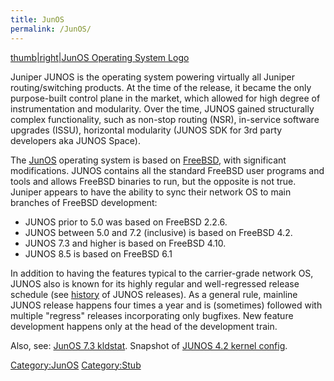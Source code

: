 ```yaml
---
title: JunOS
permalink: /JunOS/
---
```


[thumb|right|JunOS Operating System Logo](/Image:JunOS_Logo.gif "wikilink")

Juniper JUNOS is the operating system powering virtually all Juniper routing/switching products. At the time of the release, it became the only purpose-built control plane in the market, which allowed for high degree of instrumentation and modularity. Over the time, JUNOS gained structurally complex functionality, such as non-stop routing (NSR), in-service software upgrades (ISSU), horizontal modularity (JUNOS SDK for 3rd party developers aka JUNOS Space).

The [JunOS](/JunOS "wikilink") operating system is based on [FreeBSD](/FreeBSD "wikilink"), with significant modifications. JUNOS contains all the standard FreeBSD user programs and tools and allows FreeBSD binaries to run, but the opposite is not true. Juniper appears to have the ability to sync their network OS to main branches of FreeBSD development:

-   JUNOS prior to 5.0 was based on FreeBSD 2.2.6.
-   JUNOS between 5.0 and 7.2 (inclusive) is based on FreeBSD 4.2.
-   JUNOS 7.3 and higher is based on FreeBSD 4.10.
-   JUNOS 8.5 is based on FreeBSD 6.1

In addition to having the features typical to the carrier-grade network OS, JUNOS also is known for its highly regular and well-regressed release schedule (see [history](/JunOS_History "wikilink") of JUNOS releases). As a general rule, mainline JUNOS release happens four times a year and is (sometimes) followed with multiple "regress" releases incorporating only bugfixes. New feature development happens only at the head of the development train.

Also, see: [JunOS 7.3 kldstat](/JunOS_7.3_kldstat "wikilink"). Snapshot of [JUNOS 4.2 kernel config](/JUNOS_4.2_kernel_config "wikilink").

[Category:JunOS](/Category:JunOS "wikilink") [Category:Stub](/Category:Stub "wikilink")